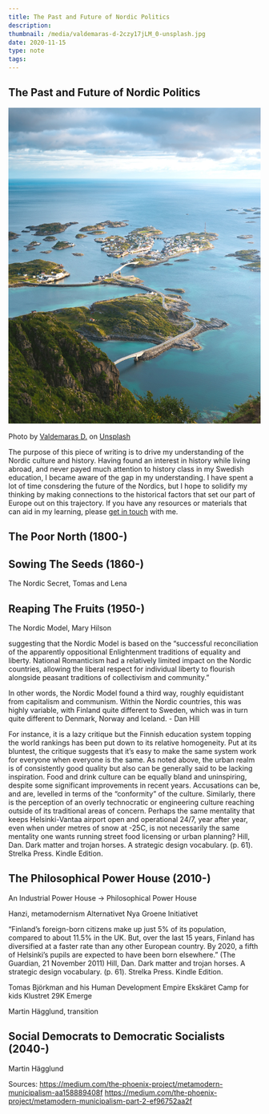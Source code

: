 ```yaml
---
title: The Past and Future of Nordic Politics
description: 
thumbnail: /media/valdemaras-d-2czy17jLM_0-unsplash.jpg
date: 2020-11-15
type: note
tags:
---
```


<section>

# The Past and Future of Nordic Politics

<p><img src="/media/valdemaras-d-2czy17jLM_0-unsplash.jpg"></p>

<span>Photo by <a href="https://unsplash.com/@deko_lt?utm_source=unsplash&amp;utm_medium=referral&amp;utm_content=creditCopyText">Valdemaras D.</a> on <a href="https://unsplash.com/?utm_source=unsplash&amp;utm_medium=referral&amp;utm_content=creditCopyText">Unsplash</a></span>

The purpose of this piece of writing is to drive my understanding of the Nordic culture and history. Having found an interest in history while living abroad, and never payed much attention to history class in my Swedish education, I became aware of the gap in my understanding. I have spent a lot of time consdering the future of the Nordics, but I hope to solidify my thinking by making connections to the historical factors that set our part of Europe out on this trajectory. If you have any resources or materials that can aid in my learning, please <a href="/about/">get in touch</a> with me.

## The Poor North (1800-)


## Sowing The Seeds (1860-)


The Nordic Secret, Tomas and Lena


## Reaping The Fruits (1950-)

The Nordic Model, Mary Hilson

suggesting that the Nordic Model is based on the “successful reconciliation of the apparently oppositional Enlightenment traditions of equality and liberty. National Romanticism had a relatively limited impact on the Nordic countries, allowing the liberal respect for individual liberty to flourish alongside peasant traditions of collectivism and community.”

In other words, the Nordic Model found a third way, roughly equidistant from capitalism and communism. Within the Nordic countries, this was highly variable, with Finland quite different to Sweden, which was in turn quite different to Denmark, Norway and Iceland. - Dan Hill



For instance, it is a lazy critique but the Finnish education system topping the world rankings has been put down to its relative homogeneity. Put at its bluntest, the critique suggests that it’s easy to make the same system work for everyone when everyone is the same. As noted above, the urban realm is of consistently good quality but also can be generally said to be lacking inspiration. Food and drink culture can be equally bland and uninspiring, despite some significant improvements in recent years. Accusations can be, and are, levelled in terms of the “conformity” of the culture. Similarly, there is the perception of an overly technocratic or engineering culture reaching outside of its traditional areas of concern. Perhaps the same mentality that keeps Helsinki-Vantaa airport open and operational 24/7, year after year, even when under metres of snow at -25C, is not necessarily the same mentality one wants running street food licensing or urban planning?
Hill, Dan. Dark matter and trojan horses. A strategic design vocabulary. (p. 61). Strelka Press. Kindle Edition. 



## The Philosophical Power House (2010-)
An Industrial Power House -> Philosophical Power House

Hanzi, metamodernism
    Alternativet
    Nya Groene
    Initiativet


“Finland’s foreign-born citizens make up just 5% of its population, compared to about 11.5% in the UK. But, over the last 15 years, Finland has diversified at a faster rate than any other European country. By 2020, a fifth of Helsinki’s pupils are expected to have been born elsewhere.” (The Guardian, 21 November 2011)
Hill, Dan. Dark matter and trojan horses. A strategic design vocabulary. (p. 61). Strelka Press. Kindle Edition. 


Tomas Björkman and his Human Development Empire
    Ekskäret
    Camp for kids
    Klustret
    29K
    Emerge

Martin Hägglund, transition

## Social Democrats to Democratic Socialists (2040-)
Martin Hägglund

Sources:
https://medium.com/the-phoenix-project/metamodern-municipalism-aa158889408f
https://medium.com/the-phoenix-project/metamodern-municipalism-part-2-ef96752aa2f

</section>